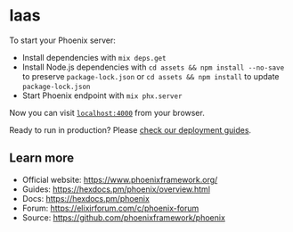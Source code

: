 # Iaas

To start your Phoenix server:

- Install dependencies with `mix deps.get`
- Install Node.js dependencies with `cd assets && npm install --no-save` to preserve `package-lock.json` or `cd assets && npm install` to update `package-lock.json`
- Start Phoenix endpoint with `mix phx.server`

Now you can visit [`localhost:4000`](http://localhost:4000) from your browser.

Ready to run in production? Please [check our deployment guides](https://hexdocs.pm/phoenix/deployment.html).

## Learn more

- Official website: https://www.phoenixframework.org/
- Guides: https://hexdocs.pm/phoenix/overview.html
- Docs: https://hexdocs.pm/phoenix
- Forum: https://elixirforum.com/c/phoenix-forum
- Source: https://github.com/phoenixframework/phoenix
